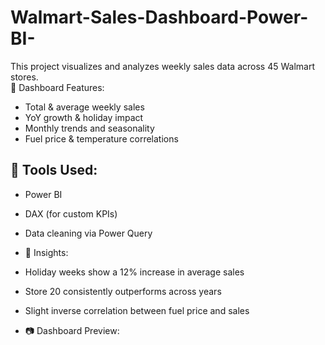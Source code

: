 # Walmart-Sales-Dashboard-Power-BI-
This project visualizes and analyzes weekly sales data across 45 Walmart stores.  
📌 Dashboard Features:
- Total & average weekly sales
- YoY growth & holiday impact
- Monthly trends and seasonality
- Fuel price & temperature correlations

## 🔧 Tools Used:
- Power BI
- DAX (for custom KPIs)
- Data cleaning via Power Query

- 🔗 Insights:
- Holiday weeks show a 12% increase in average sales
- Store 20 consistently outperforms across years
- Slight inverse correlation between fuel price and sales

- 📷 Dashboard Preview:
  
